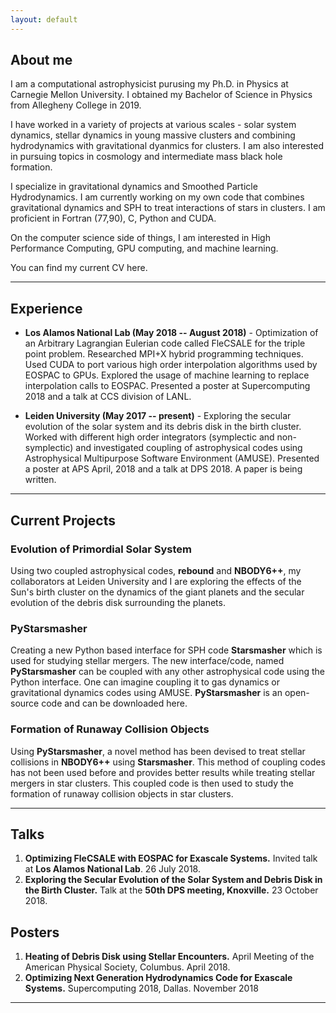 ```yaml
---
layout: default
---
```


## About me

I am a computational astrophysicist purusing my Ph.D. in Physics at Carnegie Mellon University. I obtained my Bachelor of Science in Physics from Allegheny College in 2019.

I have worked in a variety of projects at various scales - solar system dynamics, stellar dynamics in young massive clusters and combining hydrodynamics with gravitational dyanmics for clusters. I am also interested in pursuing topics in cosmology and intermediate mass black hole formation.

I specialize in gravitational dynamics and Smoothed Particle Hydrodynamics. I am currently working on my own code that combines gravitational dynamics and SPH to treat interactions of stars in clusters. I am proficient in Fortran (77,90), C, Python and CUDA.  

On the computer science side of things, I am interested in High Performance Computing, GPU computing, and machine learning.

You can find my current CV here.

* * *

## Experience

* **Los Alamos National Lab (May 2018 -- August 2018)** - Optimization of an Arbitrary Lagrangian Eulerian code called FleCSALE for the triple point problem. Researched MPI+X hybrid programming techniques. Used CUDA to port various high order interpolation algorithms used by EOSPAC to GPUs. Explored the usage of machine learning to replace interpolation calls to EOSPAC. Presented a poster at Supercomputing 2018 and a talk at CCS division of LANL.

* **Leiden University (May 2017 -- present)** - Exploring the secular evolution of the solar system and its debris disk in the birth cluster. Worked with different high order integrators (symplectic and non-symplectic) and investigated coupling of astrophysical codes using Astrophysical Multipurpose Software Environment (AMUSE). Presented a poster at APS April, 2018 and a talk at DPS 2018. A paper is being written.

* * *

## Current Projects

### Evolution of Primordial Solar System

Using two coupled astrophysical codes, __rebound__ and __NBODY6++__, my collaborators at Leiden University and I are exploring the effects of the Sun's birth cluster on the dynamics of the giant planets and the secular evolution of the debris disk surrounding the planets. 

### PyStarsmasher

Creating a new Python based interface for SPH code __Starsmasher__ which is used for studying stellar mergers. The new interface/code, named __PyStarsmasher__ can be coupled with any other astrophysical code using the Python interface. One can imagine coupling it to gas dynamics or gravitational dynamics codes using AMUSE. __PyStarsmasher__ is an open-source code and can be downloaded here.

### Formation of Runaway Collision Objects

Using __PyStarsmasher__, a novel method has been devised to treat stellar collisions in __NBODY6++__ using __Starsmasher__. This method of coupling codes has not been used before and provides better results while treating stellar mergers in star clusters. This coupled code is then used to study the formation of runaway collision objects in star clusters. 

* * *

## Talks
1. __Optimizing FleCSALE with EOSPAC for Exascale Systems.__ Invited talk at **Los Alamos National Lab**. 26 July 2018.
2. __Exploring the Secular Evolution of the Solar System and Debris Disk in the Birth Cluster.__ Talk at the **50th DPS meeting, Knoxville.** 23 October 2018.
## Posters
1. __Heating of Debris Disk using Stellar Encounters.__ April Meeting of the American Physical Society,
Columbus. April 2018.
2. __Optimizing Next Generation Hydrodynamics Code for Exascale Systems.__ Supercomputing 2018,
Dallas. November 2018


* * *

